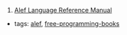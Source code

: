 1. [Alef Language Reference Manual](http://doc.cat-v.org/plan_9/2nd_edition/papers/alef/ref)
  * tags: [alef](tags/alef.md), [free-programming-books](tags/free-programming-books.md)

